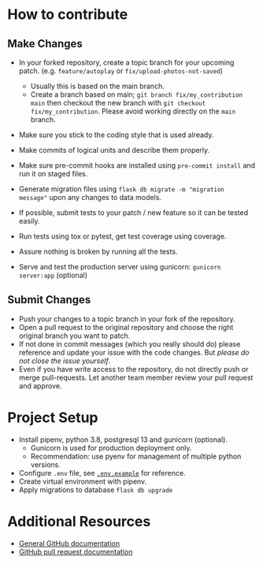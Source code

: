 # How to contribute

## Make Changes

* In your forked repository, create a topic branch for your upcoming patch. (e.g. `feature/autoplay` or `fix/upload-photos-not-saved`)
	* Usually this is based on the main branch.
	* Create a branch based on main; `git branch
	fix/my_contribution main` then checkout the new branch with `git
	checkout fix/my_contribution`.  Please avoid working directly on the `main` branch.
* Make sure you stick to the coding style that is used already.
* Make commits of logical units and describe them properly.

* Make sure pre-commit hooks are installed using `pre-commit install` and run it on staged files.
* Generate migration files using `flask db migrate -m "migration message"` upon any changes to data models.

* If possible, submit tests to your patch / new feature so it can be tested easily.
* Run tests using tox or pytest, get test coverage using coverage.
* Assure nothing is broken by running all the tests.

* Serve and test the production server using gunicorn: `gunicorn server:app` (optional)

## Submit Changes

* Push your changes to a topic branch in your fork of the repository.
* Open a pull request to the original repository and choose the right original branch you want to patch.
* If not done in commit messages (which you really should do) please reference and update your issue with the code changes. But _please do not close the issue yourself_.
* Even if you have write access to the repository, do not directly push or merge pull-requests. Let another team member review your pull request and approve.

# Project Setup

* Install pipenv, python 3.8, postgresql 13 and gunicorn (optional).
	- Gunicorn is used for production deployment only.
	- Recommendation: use pyenv for management of multiple python versions.
* Configure `.env` file, see [`.env.example`](./.env.example) for reference.
* Create virtual environment with pipenv.
* Apply migrations to database `flask db upgrade`

# Additional Resources

* [General GitHub documentation](http://help.github.com/)
* [GitHub pull request documentation](https://help.github.com/articles/about-pull-requests/)
